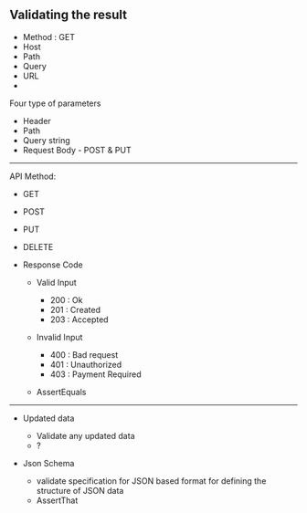 ## Validating the result 

- Method : GET
- Host 
- Path
- Query
- URL
- 
Four type of parameters
- Header 
- Path
- Query string
- Request Body - POST & PUT

----------
API Method:
- GET
- POST
- PUT
- DELETE

- Response Code
  - Valid Input
      - 200 : Ok
      - 201 : Created
      - 203 : Accepted
      
  - Invalid Input
      - 400 : Bad request
      - 401 : Unauthorized
      - 403 : Payment Required
      
  - AssertEquals 
  
-------

- Updated data
  - Validate any updated data
  - ?
  
- Json Schema
  - validate specification for JSON based format for defining the structure of JSON data
  - AssertThat 
